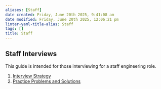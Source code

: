 ```yaml
---
aliases: [Staff]
date created: Friday, June 20th 2025, 9:41:08 am
date modified: Friday, June 20th 2025, 12:06:21 pm
linter-yaml-title-alias: Staff
tags: []
title: Staff
---
```


## Staff Interviews

This guide is intended for those interviewing for a staff engineering role.

1. [Interview Strategy](../Interview%20Strategy.md)
2. [Practice Problems and Solutions](../Solutions/Solutions.md)
